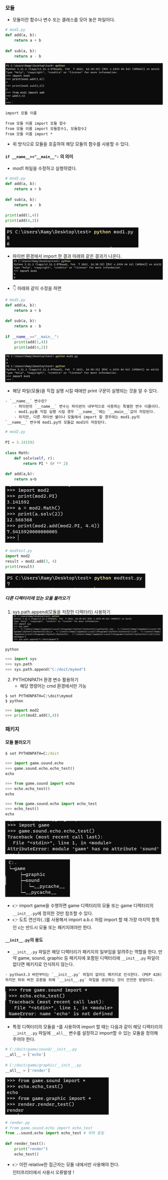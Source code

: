 ### 모듈
- 모듈이란 함수나 변수 또는 클래스를 모아 놓은 파일이다. 

```python
# mod1.py
def add(a, b):
	return a + b

def sub(a, b):
	return a - b
```

![](assets/Jump%20to%20Python-4.png)

```plain
import 모듈 이름

from 모듈 이름 import 모듈 함수
from 모듈 이름 import 모듈함수1, 모듈함수2
from 모듈 이름 import *
```

- 위 방식으로 모듈을 호출하여 해당 모듈의 함수를 사용할 수 있다.

#### `if __name__=="__main__":` 의 의미
- mod1 파일을 수정하고 실행하였다.
```python
# mod1.py
def add(a, b):
	return a + b

def sub(a, b):
	return a - b

print(add(1,4))
print(add(4,2))
```
![](assets/Jump%20to%20Python-5.png)

- 파이썬 환경에서 import 한 결과 아래와 같은 결과가 나온다. 
![](assets/Jump%20to%20Python-6.png)

- 👇 아래와 같이 수정을 하면
```python
# mod1.py
def add(a, b):
	return a + b

def sub(a, b):
	return a - b

if __name__=="__main__":
	print(add(1,4))
	print(add(4,2))
```

![](assets/Jump%20to%20Python-7.png)

- 해당 파일(모듈)을 직접 실행 시킬 때에만 print 구문이 실행되는 것을 알 수 있다. 

```ad-tip
- `__name__` 변수란?
	- 파이썬의 `__name__` 변수는 파이썬이 내부적으로 사용하는 특별한 변수 이름이다.
	- mod1.py을 직접 실행 시킬 경우 `__name__`에는 `__main__`값이 저장된다.
	- 하지만, 다른 파이썬 쉘이나 모듈에서 import 할 경우에는 mod1.py의 `__name__` 변수에 mod1.py의 모듈값 mod1이 저장된다.
```

```python
# mod2.py

PI = 3.141592

class Math:
	def solv(self, r):
		return PI * (r ** 2)

def add(a,b):
	return a+b
```

![](assets/Jump%20to%20Python-8.png)

```python
# modtest.py
import mod2
result = mod2.add(3, 4)
print(result)
```

![](assets/Jump%20to%20Python-9.png)

##### 다른 디렉터리에 있는 모듈 불러오기
1. sys.path.append(모듈을 저장한 디렉터리) 사용하기
![](assets/Jump%20to%20Python-10.png)
```shell
python
```

```python
>>> import sys
>>> sys.path
>>> sys.path.append("C:/doit/mymod")
```

2. PYTHONPATH 환경 변수 활용하기
	- 해당 명령어는 cmd 환경에서만 가능
```shell
$ set PYTHONPATH=C:\doit\mymod
$ python
```

```python
>>> import mod2
>>> print(mod2.add(3,4))
```

### 패키지
#### 모듈 불러오기

```cmd
$ set PYTHONPATH=C:/doit
```

```python
>>> import game.sound.echo
>>> game.sound.echo.echo_test()
echo
```

```python
>>> from game.sound import echo
>>> echo.echo_test()
echo
```

```python
>>> from game.sound.echo import echo_test
>>> echo_test()
echo
```

![](assets/Jump%20to%20Python-11.png)

![](assets/Jump%20to%20Python-12.png)

- 👉 import game을 수행하면 game 디렉터리의 모듈 또는 game 디렉터리의 `__init__.py`에 정의한 것만 참조할 수 있다. 
- 👉 도트 연산자(`.`)를 사용해서 import a.b.c 처럼 import 할 때 가장 마지막 항목인 c는 반드시 모듈 또는 패키지여야만 한다.

#### `__init__.py`의 용도
- `__init__.py` 파일은 해당 디렉터리가 패키지의 일부임을 알려주는 역할을 한다. 만약 game, sound, graphic 등 패키지에 포함된 디렉터리에 `__init__.py` 파일이 없다면 패키지로 인식하지 않는다. 

```ad-tip
- python3.3 버전부터는 `__init__.py` 파일이 없어도 패키지로 인식한다. (PEP 420) 하지만 하위 버전 호환을 위해 `__init__.py` 파일을 생성하는 것이 안전한 방법이다.
```

![](assets/Jump%20to%20Python-13.png)

- 특정 디렉터리의 모듈을 `*`를 사용하여 import 할 때는 다음과 같이 해당 디렉터리의  `__init__.py` 파일에 `__all__` 변수를 설정하고 import할 수 있는 모듈을 정의해 주어야 한다.
```python
# C:/doit/game/sound/__init__.py
__all__ = ['echo']

# C:/doit/game/graphic/__init__.py
__all__ = ['render']
```

![](assets/Jump%20to%20Python-14.png)

```python
# render.py
# from game.sound.echo import echo_test
from ..sound.echo import echo_test # 위와 동일

def render_test():
	print("render")
	echo_test()
```
- 👉 이런 relative한 접근자는 모듈 내에서만 사용해야 한다. <br>인터프리터에서 사용시 오류발생 !